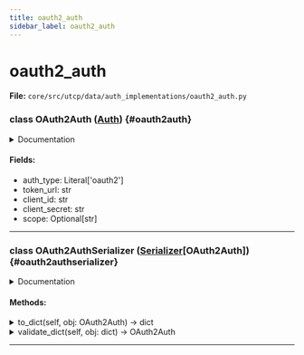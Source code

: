 ```yaml
---
title: oauth2_auth
sidebar_label: oauth2_auth
---
```


# oauth2_auth

**File:** `core/src/utcp/data/auth_implementations/oauth2_auth.py`

### class OAuth2Auth ([Auth](./../auth.md#auth)) {#oauth2auth}

<details>
<summary>Documentation</summary>

Authentication using OAuth2 client credentials flow.

Implements the OAuth2 client credentials grant type for machine-to-machine
authentication. The client automatically handles token acquisition and refresh.


**Attributes**

- **`auth_type`**: The authentication type identifier, always "oauth2".
- **`token_url`**: The URL endpoint to fetch the OAuth2 access token from. Recommended to use injected variables.
- **`client_id`**: The OAuth2 client identifier. Recommended to use injected variables.
- **`client_secret`**: The OAuth2 client secret. Recommended to use injected variables.
- **`scope`**: Optional scope parameter to limit the access token's permissions.
</details>

#### Fields:

- auth_type: Literal['oauth2']
- token_url: str
- client_id: str
- client_secret: str
- scope: Optional[str]

---

### class OAuth2AuthSerializer ([Serializer](./../../interfaces/serializer.md#serializer)[OAuth2Auth]) {#oauth2authserializer}

<details>
<summary>Documentation</summary>

[Serializer](./../../interfaces/serializer.md#serializer) for OAuth2Auth model.
</details>

#### Methods:

<details>
<summary>to_dict(self, obj: OAuth2Auth) -> dict</summary>

Convert an OAuth2Auth object to a dictionary.


**Args**

- **`obj`**: The OAuth2Auth object to convert.



**Returns**

The dictionary converted from the OAuth2Auth object.
</details>

<details>
<summary>validate_dict(self, obj: dict) -> OAuth2Auth</summary>

Validate a dictionary and convert it to an OAuth2Auth object.


**Args**

- **`obj`**: The dictionary to validate and convert.



**Returns**

The OAuth2Auth object converted from the dictionary.
</details>

---
